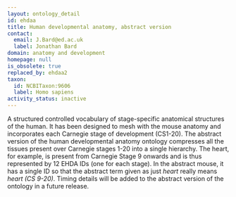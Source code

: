 ```yaml
---
layout: ontology_detail
id: ehdaa
title: Human developmental anatomy, abstract version
contact:
  email: J.Bard@ed.ac.uk
  label: Jonathan Bard
domain: anatomy and development
homepage: null
is_obsolete: true
replaced_by: ehdaa2
taxon:
  id: NCBITaxon:9606
  label: Homo sapiens
activity_status: inactive
---
```


A structured controlled vocabulary of stage-specific anatomical structures of the human. It has been designed to mesh with the mouse anatomy and incorporates each Carnegie stage of development (CS1-20). The abstract version of the human developmental anatomy ontology compresses all the tissues present over Carnegie stages 1-20 into a single hierarchy. The heart, for example, is present from Carnegie Stage 9 onwards and is thus represented by 12 EHDA IDs (one for each stage). In the abstract mouse, it has a single ID so that the abstract term given as just <i>heart</i> really means <i>heart (CS 9-20)</i>. Timing details will be added to the abstract version of the ontology in a future release.
